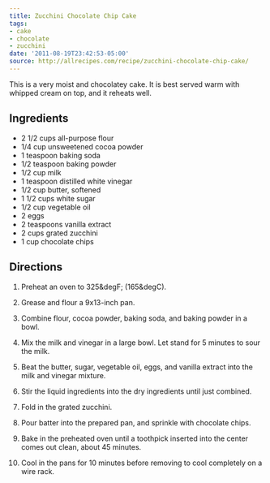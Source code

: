 ```yaml
---
title: Zucchini Chocolate Chip Cake
tags:
- cake
- chocolate
- zucchini
date: '2011-08-19T23:42:53-05:00'
source: http://allrecipes.com/recipe/zucchini-chocolate-chip-cake/
---
```

This is a very moist and chocolatey cake. It is best served warm with whipped cream on top, and it reheats well.

## Ingredients

* 2 1/2 cups all-purpose flour
* 1/4 cup unsweetened cocoa powder
* 1 teaspoon baking soda
* 1/2 teaspoon baking powder
* 1/2 cup milk
* 1 teaspoon distilled white vinegar
* 1/2 cup butter, softened
* 1 1/2 cups white sugar
* 1/2 cup vegetable oil
* 2 eggs
* 2 teaspoons vanilla extract
* 2 cups grated zucchini
* 1 cup chocolate chips

## Directions


1.  Preheat an oven to 325&degF; (165&degC). 

1.  Grease and flour a 9x13-inch pan. 

1.  Combine flour, cocoa powder, baking soda, and baking powder in a bowl.

1.  Mix the milk and vinegar in a large bowl. Let stand for 5 minutes to sour the milk. 

1.  Beat the butter, sugar, vegetable oil, eggs, and vanilla extract into the milk and vinegar mixture. 

1.  Stir the liquid ingredients into the dry ingredients until just combined. 

1.  Fold in the grated zucchini. 

1.  Pour batter into the prepared pan, and sprinkle with chocolate chips.

1.  Bake in the preheated oven until a toothpick inserted into the center comes out clean, about 45 minutes. 

1.  Cool in the pans for 10 minutes before removing to cool completely on a wire rack.
